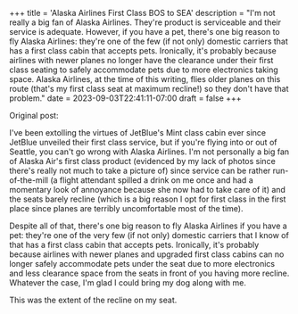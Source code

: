 +++
title = 'Alaska Airlines First Class BOS to SEA'
description = "I'm not really a big fan of Alaska Airlines. They're product is serviceable and their service is adequate. However, if you have a pet, there's one big reason to fly Alaska Airlines: they're one of the few (if not only) domestic carriers that has a first class cabin that accepts pets. Ironically, it's probably because airlines with newer planes no longer have the clearance under their first class seating to safely accommodate pets due to more electronics taking space. Alaska Airlines, at the time of this writing, flies older planes on this route (that's my first class seat at maximum recline!) so they don't have that problem."
date = 2023-09-03T22:41:11-07:00
draft = false
+++

Original post:

I've been extolling the virtues of JetBlue's Mint class cabin ever since JetBlue unveiled their first class service, but if you're flying into or out of Seattle, you can't go wrong with Alaska Airlines. I'm not personally a big fan of Alaska Air's first class product (evidenced by my lack of photos since there's really not much to take a picture of) since service can be rather run-of-the-mill (a flight attendant spilled a drink on me once and had a momentary look of annoyance because she now had to take care of it) and the seats barely recline (which is a big reason I opt for first class in the first place since planes are terribly uncomfortable most of the time).

Despite all of that, there's one big reason to fly Alaska Airlines if you have a pet: they're one of the very few (if not only) domestic carriers that I know of that has a first class cabin that accepts pets. Ironically, it's probably because airlines with newer planes and upgraded first class cabins can no longer safely accommodate pets under the seat due to more electronics and less clearance space from the seats in front of you having more recline. Whatever the case, I'm glad I could bring my dog along with me.

This was the extent of the recline on my seat.